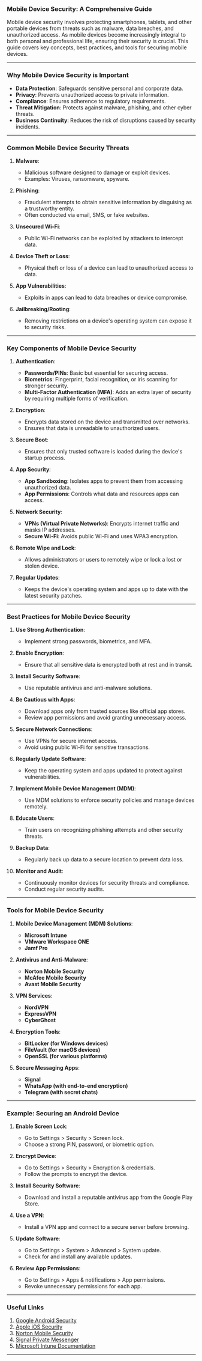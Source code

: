 ### Mobile Device Security: A Comprehensive Guide

Mobile device security involves protecting smartphones, tablets, and other portable devices from threats such as malware, data breaches, and unauthorized access. As mobile devices become increasingly integral to both personal and professional life, ensuring their security is crucial. This guide covers key concepts, best practices, and tools for securing mobile devices.

---

### Why Mobile Device Security is Important

- **Data Protection**: Safeguards sensitive personal and corporate data.
- **Privacy**: Prevents unauthorized access to private information.
- **Compliance**: Ensures adherence to regulatory requirements.
- **Threat Mitigation**: Protects against malware, phishing, and other cyber threats.
- **Business Continuity**: Reduces the risk of disruptions caused by security incidents.

---

### Common Mobile Device Security Threats

1. **Malware**:
   - Malicious software designed to damage or exploit devices.
   - Examples: Viruses, ransomware, spyware.

2. **Phishing**:
   - Fraudulent attempts to obtain sensitive information by disguising as a trustworthy entity.
   - Often conducted via email, SMS, or fake websites.

3. **Unsecured Wi-Fi**:
   - Public Wi-Fi networks can be exploited by attackers to intercept data.

4. **Device Theft or Loss**:
   - Physical theft or loss of a device can lead to unauthorized access to data.

5. **App Vulnerabilities**:
   - Exploits in apps can lead to data breaches or device compromise.

6. **Jailbreaking/Rooting**:
   - Removing restrictions on a device's operating system can expose it to security risks.

---

### Key Components of Mobile Device Security

1. **Authentication**:
   - **Passwords/PINs**: Basic but essential for securing access.
   - **Biometrics**: Fingerprint, facial recognition, or iris scanning for stronger security.
   - **Multi-Factor Authentication (MFA)**: Adds an extra layer of security by requiring multiple forms of verification.

2. **Encryption**:
   - Encrypts data stored on the device and transmitted over networks.
   - Ensures that data is unreadable to unauthorized users.

3. **Secure Boot**:
   - Ensures that only trusted software is loaded during the device's startup process.

4. **App Security**:
   - **App Sandboxing**: Isolates apps to prevent them from accessing unauthorized data.
   - **App Permissions**: Controls what data and resources apps can access.

5. **Network Security**:
   - **VPNs (Virtual Private Networks)**: Encrypts internet traffic and masks IP addresses.
   - **Secure Wi-Fi**: Avoids public Wi-Fi and uses WPA3 encryption.

6. **Remote Wipe and Lock**:
   - Allows administrators or users to remotely wipe or lock a lost or stolen device.

7. **Regular Updates**:
   - Keeps the device's operating system and apps up to date with the latest security patches.

---

### Best Practices for Mobile Device Security

1. **Use Strong Authentication**:
   - Implement strong passwords, biometrics, and MFA.

2. **Enable Encryption**:
   - Ensure that all sensitive data is encrypted both at rest and in transit.

3. **Install Security Software**:
   - Use reputable antivirus and anti-malware solutions.

4. **Be Cautious with Apps**:
   - Download apps only from trusted sources like official app stores.
   - Review app permissions and avoid granting unnecessary access.

5. **Secure Network Connections**:
   - Use VPNs for secure internet access.
   - Avoid using public Wi-Fi for sensitive transactions.

6. **Regularly Update Software**:
   - Keep the operating system and apps updated to protect against vulnerabilities.

7. **Implement Mobile Device Management (MDM)**:
   - Use MDM solutions to enforce security policies and manage devices remotely.

8. **Educate Users**:
   - Train users on recognizing phishing attempts and other security threats.

9. **Backup Data**:
   - Regularly back up data to a secure location to prevent data loss.

10. **Monitor and Audit**:
    - Continuously monitor devices for security threats and compliance.
    - Conduct regular security audits.

---

### Tools for Mobile Device Security

1. **Mobile Device Management (MDM) Solutions**:
   - **Microsoft Intune**
   - **VMware Workspace ONE**
   - **Jamf Pro**

2. **Antivirus and Anti-Malware**:
   - **Norton Mobile Security**
   - **McAfee Mobile Security**
   - **Avast Mobile Security**

3. **VPN Services**:
   - **NordVPN**
   - **ExpressVPN**
   - **CyberGhost**

4. **Encryption Tools**:
   - **BitLocker (for Windows devices)**
   - **FileVault (for macOS devices)**
   - **OpenSSL (for various platforms)**

5. **Secure Messaging Apps**:
   - **Signal**
   - **WhatsApp (with end-to-end encryption)**
   - **Telegram (with secret chats)**

---

### Example: Securing an Android Device

1. **Enable Screen Lock**:
   - Go to Settings > Security > Screen lock.
   - Choose a strong PIN, password, or biometric option.

2. **Encrypt Device**:
   - Go to Settings > Security > Encryption & credentials.
   - Follow the prompts to encrypt the device.

3. **Install Security Software**:
   - Download and install a reputable antivirus app from the Google Play Store.

4. **Use a VPN**:
   - Install a VPN app and connect to a secure server before browsing.

5. **Update Software**:
   - Go to Settings > System > Advanced > System update.
   - Check for and install any available updates.

6. **Review App Permissions**:
   - Go to Settings > Apps & notifications > App permissions.
   - Revoke unnecessary permissions for each app.

---

### Useful Links

1. [Google Android Security](https://www.android.com/security/)
2. [Apple iOS Security](https://www.apple.com/ios/security/)
3. [Norton Mobile Security](https://us.norton.com/mobile-security)
4. [Signal Private Messenger](https://signal.org/)
5. [Microsoft Intune Documentation](https://docs.microsoft.com/en-us/mem/intune/)

---
